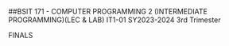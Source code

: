 ##BSIT 171 - COMPUTER PROGRAMMING 2 (INTERMEDIATE PROGRAMMING)(LEC & LAB)
IT1-01 SY2023-2024 3rd Trimester

FINALS
